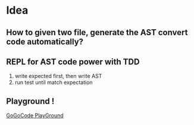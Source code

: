 # Idea
## How to given two file, generate the AST convert code automatically?
## REPL for AST code power with TDD
1. write expected first, then write AST
2. run test until match expectation
## Playground !
[GoGoCode PlayGround](https://play.gogocode.io/)
